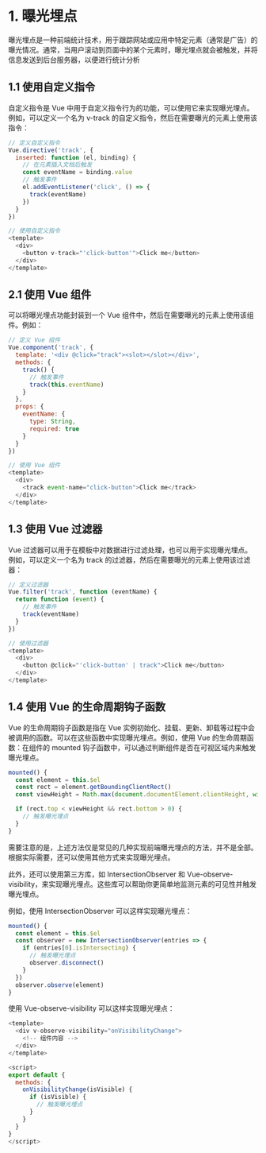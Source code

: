 # 1. 曝光埋点

曝光埋点是一种前端统计技术，用于跟踪网站或应用中特定元素（通常是广告）的曝光情况。通常，当用户滚动到页面中的某个元素时，曝光埋点就会被触发，并将信息发送到后台服务器，以便进行统计分析

## 1.1 使用自定义指令

自定义指令是 Vue 中用于自定义指令行为的功能，可以使用它来实现曝光埋点。例如，可以定义一个名为 v-track 的自定义指令，然后在需要曝光的元素上使用该指令：

```js
// 定义自定义指令
Vue.directive('track', {
  inserted: function (el, binding) {
    // 在元素插入文档后触发
    const eventName = binding.value
    // 触发事件
    el.addEventListener('click', () => {
      track(eventName)
    })
  }
})

// 使用自定义指令
<template>
  <div>
    <button v-track="'click-button'">Click me</button>
  </div>
</template>

```

## 2.1 使用 Vue 组件

可以将曝光埋点功能封装到一个 Vue 组件中，然后在需要曝光的元素上使用该组件。例如：

```js
// 定义 Vue 组件
Vue.component('track', {
  template: '<div @click="track"><slot></slot></div>',
  methods: {
    track() {
      // 触发事件
      track(this.eventName)
    }
  },
  props: {
    eventName: {
      type: String,
      required: true
    }
  }
})

// 使用 Vue 组件
<template>
  <div>
    <track event-name="click-button">Click me</track>
  </div>
</template>

```

## 1.3 使用 Vue 过滤器

Vue 过滤器可以用于在模板中对数据进行过滤处理，也可以用于实现曝光埋点。例如，可以定义一个名为 track 的过滤器，然后在需要曝光的元素上使用该过滤器：

```js
// 定义过滤器
Vue.filter('track', function (eventName) {
  return function (event) {
    // 触发事件
    track(eventName)
  }
})

// 使用过滤器
<template>
  <div>
    <button @click="'click-button' | track">Click me</button>
  </div>
</template>

```

## 1.4 使用 Vue 的生命周期钩子函数

Vue 的生命周期钩子函数是指在 Vue 实例初始化、挂载、更新、卸载等过程中会被调用的函数。可以在这些函数中实现曝光埋点。例如，使用 Vue 的生命周期函数：在组件的 mounted 钩子函数中，可以通过判断组件是否在可视区域内来触发曝光埋点。

```js
mounted() {
  const element = this.$el
  const rect = element.getBoundingClientRect()
  const viewHeight = Math.max(document.documentElement.clientHeight, window.innerHeight)

  if (rect.top < viewHeight && rect.bottom > 0) {
    // 触发曝光埋点
  }
}

```

需要注意的是，上述方法仅是常见的几种实现前端曝光埋点的方法，并不是全部。根据实际需要，还可以使用其他方式来实现曝光埋点。

此外，还可以使用第三方库，如 IntersectionObserver 和 Vue-observe-visibility，来实现曝光埋点。这些库可以帮助你更简单地监测元素的可见性并触发曝光埋点。

例如，使用 IntersectionObserver 可以这样实现曝光埋点：

```js
mounted() {
  const element = this.$el
  const observer = new IntersectionObserver(entries => {
    if (entries[0].isIntersecting) {
      // 触发曝光埋点
      observer.disconnect()
    }
  })
  observer.observe(element)
}

```

使用 Vue-observe-visibility 可以这样实现曝光埋点：

```js
<template>
  <div v-observe-visibility="onVisibilityChange">
    <!-- 组件内容 -->
  </div>
</template>

<script>
export default {
  methods: {
    onVisibilityChange(isVisible) {
      if (isVisible) {
        // 触发曝光埋点
      }
    }
  }
}
</script>

```
